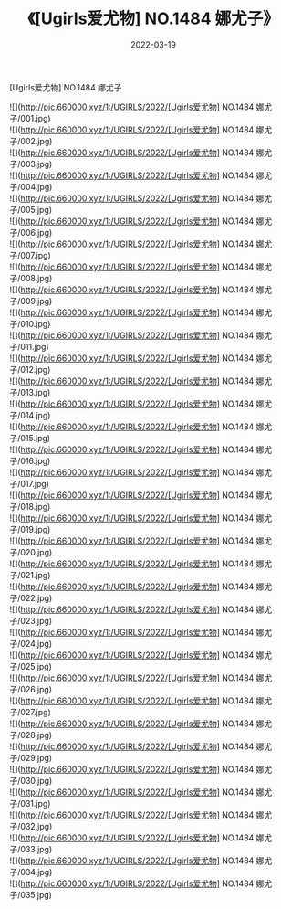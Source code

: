 ﻿---
layout: post
title:  《[Ugirls爱尤物] NO.1484 娜尤子》
date:   2022-03-19
img: http://pic.660000.xyz/1:/UGIRLS/2022/[Ugirls爱尤物] NO.1484 娜尤子/000.jpg
categories: [美女, 清纯, 唯美]
---

[Ugirls爱尤物] NO.1484 娜尤子

 ![](http://pic.660000.xyz/1:/UGIRLS/2022/[Ugirls爱尤物] NO.1484 娜尤子/001.jpg) <br>![](http://pic.660000.xyz/1:/UGIRLS/2022/[Ugirls爱尤物] NO.1484 娜尤子/002.jpg) <br>![](http://pic.660000.xyz/1:/UGIRLS/2022/[Ugirls爱尤物] NO.1484 娜尤子/003.jpg) <br>![](http://pic.660000.xyz/1:/UGIRLS/2022/[Ugirls爱尤物] NO.1484 娜尤子/004.jpg) <br>![](http://pic.660000.xyz/1:/UGIRLS/2022/[Ugirls爱尤物] NO.1484 娜尤子/005.jpg) <br>![](http://pic.660000.xyz/1:/UGIRLS/2022/[Ugirls爱尤物] NO.1484 娜尤子/006.jpg) <br>![](http://pic.660000.xyz/1:/UGIRLS/2022/[Ugirls爱尤物] NO.1484 娜尤子/007.jpg) <br>![](http://pic.660000.xyz/1:/UGIRLS/2022/[Ugirls爱尤物] NO.1484 娜尤子/008.jpg) <br>![](http://pic.660000.xyz/1:/UGIRLS/2022/[Ugirls爱尤物] NO.1484 娜尤子/009.jpg) <br>![](http://pic.660000.xyz/1:/UGIRLS/2022/[Ugirls爱尤物] NO.1484 娜尤子/010.jpg) <br>![](http://pic.660000.xyz/1:/UGIRLS/2022/[Ugirls爱尤物] NO.1484 娜尤子/011.jpg) <br>![](http://pic.660000.xyz/1:/UGIRLS/2022/[Ugirls爱尤物] NO.1484 娜尤子/012.jpg) <br>![](http://pic.660000.xyz/1:/UGIRLS/2022/[Ugirls爱尤物] NO.1484 娜尤子/013.jpg) <br>![](http://pic.660000.xyz/1:/UGIRLS/2022/[Ugirls爱尤物] NO.1484 娜尤子/014.jpg) <br>![](http://pic.660000.xyz/1:/UGIRLS/2022/[Ugirls爱尤物] NO.1484 娜尤子/015.jpg) <br>![](http://pic.660000.xyz/1:/UGIRLS/2022/[Ugirls爱尤物] NO.1484 娜尤子/016.jpg) <br>![](http://pic.660000.xyz/1:/UGIRLS/2022/[Ugirls爱尤物] NO.1484 娜尤子/017.jpg) <br>![](http://pic.660000.xyz/1:/UGIRLS/2022/[Ugirls爱尤物] NO.1484 娜尤子/018.jpg) <br>![](http://pic.660000.xyz/1:/UGIRLS/2022/[Ugirls爱尤物] NO.1484 娜尤子/019.jpg) <br>![](http://pic.660000.xyz/1:/UGIRLS/2022/[Ugirls爱尤物] NO.1484 娜尤子/020.jpg) <br>![](http://pic.660000.xyz/1:/UGIRLS/2022/[Ugirls爱尤物] NO.1484 娜尤子/021.jpg) <br>![](http://pic.660000.xyz/1:/UGIRLS/2022/[Ugirls爱尤物] NO.1484 娜尤子/022.jpg) <br>![](http://pic.660000.xyz/1:/UGIRLS/2022/[Ugirls爱尤物] NO.1484 娜尤子/023.jpg) <br>![](http://pic.660000.xyz/1:/UGIRLS/2022/[Ugirls爱尤物] NO.1484 娜尤子/024.jpg) <br>![](http://pic.660000.xyz/1:/UGIRLS/2022/[Ugirls爱尤物] NO.1484 娜尤子/025.jpg) <br>![](http://pic.660000.xyz/1:/UGIRLS/2022/[Ugirls爱尤物] NO.1484 娜尤子/026.jpg) <br>![](http://pic.660000.xyz/1:/UGIRLS/2022/[Ugirls爱尤物] NO.1484 娜尤子/027.jpg) <br>![](http://pic.660000.xyz/1:/UGIRLS/2022/[Ugirls爱尤物] NO.1484 娜尤子/028.jpg) <br>![](http://pic.660000.xyz/1:/UGIRLS/2022/[Ugirls爱尤物] NO.1484 娜尤子/029.jpg) <br>![](http://pic.660000.xyz/1:/UGIRLS/2022/[Ugirls爱尤物] NO.1484 娜尤子/030.jpg) <br>![](http://pic.660000.xyz/1:/UGIRLS/2022/[Ugirls爱尤物] NO.1484 娜尤子/031.jpg) <br>![](http://pic.660000.xyz/1:/UGIRLS/2022/[Ugirls爱尤物] NO.1484 娜尤子/032.jpg) <br>![](http://pic.660000.xyz/1:/UGIRLS/2022/[Ugirls爱尤物] NO.1484 娜尤子/033.jpg) <br>![](http://pic.660000.xyz/1:/UGIRLS/2022/[Ugirls爱尤物] NO.1484 娜尤子/034.jpg) <br>![](http://pic.660000.xyz/1:/UGIRLS/2022/[Ugirls爱尤物] NO.1484 娜尤子/035.jpg) <br>